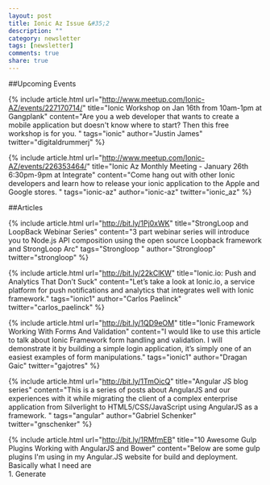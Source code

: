 ```yaml
---
layout: post
title: Ionic Az Issue &#35;2
description: ""
category: newsletter
tags: [newsletter]
comments: true
share: true
---
```


##Upcoming Events


{% include article.html url="http://www.meetup.com/Ionic-AZ/events/227170714/" title="Ionic Workshop on Jan 16th from 10am-1pm at Gangplank" content="Are you a web developer that wants to create a mobile application but doesn't know where to start? Then this free workshop is for you.  " tags="ionic" author="Justin James" twitter="digitaldrummerj" %}

{% include article.html url="http://www.meetup.com/Ionic-AZ/events/226353464/" title="Ionic Az Monthly Meeting - January 26th 6:30pm-9pm at Integrate" content="Come hang out with other Ionic developers and learn how to release your ionic application to the Apple and Google stores.  " tags="ionic-az" author="ionic-az" twitter="ionic_az" %}


##Articles


{% include article.html url="http://bit.ly/1Pj0xWK" title="StrongLoop and LoopBack Webinar Series" content="3 part webinar series will introduce you to Node.js API composition using the open source Loopback framework and StrongLoop Arc" tags="Strongloop " author="Strongloop" twitter="strongloop" %}

{% include article.html url="http://bit.ly/22kClKW" title="Ionic.io: Push and Analytics That Don’t Suck" content="Let’s take a look at Ionic.io, a service platform for push notifications and analytics that integrates well with Ionic framework." tags="ionic1" author="Carlos Paelinck" twitter="carlos_paelinck" %}

{% include article.html url="http://bit.ly/1QD9eOM" title="Ionic Framework Working With Forms And Validation" content="I would like to use this article to talk about Ionic Framework form handling and validation. I will demonstrate it by building a simple login application, it’s simply one of an easiest examples of form manipulations." tags="ionic1" author="Dragan Gaic" twitter="gajotres" %}

{% include article.html url="http://bit.ly/1TmOicQ" title="Angular JS blog series" content="This is a series of posts about AngularJS and our experiences with it while migrating the client of a complex enterprise application from Silverlight to HTML5/CSS/JavaScript using AngularJS as a framework. " tags="angular" author="Gabriel Schenker" twitter="gnschenker" %}

{% include article.html url="http://bit.ly/1RMfmEB" title="10 Awesome Gulp Plugins Working with AngularJS and Bower" content="Below are some gulp plugins I'm using in my Angular.JS website for build and deployment. Basically what I need are<br />1. Generate <script> and <link> element in index.html page based on packages installed through Bower.<br />2. Generate <script> elements for all Angular.JS JavaScript files we wrote.<br />3. Generate configuration file based on environment variants.<br />4. Combine and minify (except those had been minified) JavaScript and CSS files in release mode, but NOT in debug mode.<br />Now let's go though gulp plugins I'm using one by one." tags="angular, gulp" author="Shaun Xu" twitter="" %}

{% include article.html url="http://bit.ly/1QTTNlx" title="Handling CORS issues in Ionic" content="If you've used ionic serve or ionic run with live reload and accessing external API endpoints, chances are you've gotten an error that mentions No 'Access-Control-Allow-Origin' header is present on the requested resource. Origin 'http://localhost:8100' is therefore not allowed access." tags="ionic1" author="Ionic Framework" twitter="ionicframework" %}

{% include article.html url="http://bit.ly/1Ubkjon" title="Print Data To Paper Or PDF Using Ionic Framework" content="Have you ever built an app that has heavy content that might need to one day be printed to a PDF or to paper?  Both iOS and Android have printing functionality.  With the Apache Cordova Printer Plugin printing to either of these platforms couldn’t be easier." tags="ionic1" author="Nic Raboy" twitter="nraboy" %}

{% include article.html url="http://bit.ly/1QTXvLV" title="Learning Cordova’s config.xml? Check out this online tool" content="If you are having trouble understanding how to use Cordova’s config.xml file, or perhaps just want to see examples of what various options do, check out Holly Schinsky’s excellent new tool: Interactive Guide to PhoneGap config.xml. " tags="cordova" author="Raymond Camden" twitter="raymondcamden" %}

{% include article.html url="http://bit.ly/1moZYRB" title="How To Use LokiJS For Local Storage In Your Ionic App" content="LokiJS creates an in-memory database and allows you to query it efficiently using an API that is similar to MongoDB. You can even persist the database with IndexedDB, as a JSON file or write your own adapter to store it.  " tags="ionic1" author="Ashteya Biharisingh" twitter="ashteya" %}

{% include article.html url="http://bit.ly/1mp00J0" title="50 Free Books for Web Designers & Developers" content="Nice list of free ebooks that you can download.  " tags="web development" author="Paul Andrew" twitter="speckyboy" %}

{% include article.html url="http://bit.ly/22GnmLp" title="Kill $scope - Replace it with controllerAs – Angularity" content="You’re chugging along great with your Angular app, following John Papa’s Style Guide like you’ve heard you should be. Then you run into a problem and find a that is using $scope all over the place! Learn how to transform the $scope’d code into your nicely styled code." tags="angular" author="Dave Ceddia" twitter="dceddia" %}

{% include article.html url="http://bit.ly/1IjNu8c" title="Installing past or future versions of npm packages" content="Learn how to use npm to install versions of packages other than the current one." tags="npm" author="Dr. Axel Rauschmayer" twitter="rauschma" %}

 
##Recently Released

 
{% include release.html url="http://bit.ly/1IJdA4y" title="Ionic Release 1.2.2 " %}

    